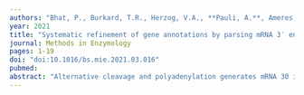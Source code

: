 ```yaml
---
authors: "Bhat, P., Burkard, T.R., Herzog, V.A., **Pauli, A.**, Ameres, S.L." 
year: 2021
title: "Systematic refinement of gene annotations by parsing mRNA 3′ end sequencing datasets"
journal: Methods in Enzymology
pages: 1-19
doi: "doi:10.1016/bs.mie.2021.03.016"
pubmed: 
abstract: "Alternative cleavage and polyadenylation generates mRNA 30 isoforms in a cell type-specific manner. Due to finite available RNA sequencing data of organisms with vast cell type complexity, currently available gene annotation resources are incomplete, which poses significant challenges to the comprehensive interpretation and quantification of transcriptomes. In this chapter, we introduce 30GAmES, a stand-alone computational pipe- line for the identification and quantification of novel mRNA 30end isoforms from 30mRNA sequencing data. 30GAmES expands available repositories and improves comprehensive gene-tag counting by cost-effective 30 mRNA sequencing, faithfully mirroring whole- transcriptome RNAseq measurements. By employing R and bash shell scripts (assem- bled in a Singularity container) 30GAmES systematically augments cell type-specific 30 ends of RNA polymerase II transcripts and increases the sensitivity of quantitative gene expression profiling by 30 mRNA sequencing. Public access: https://github.com/ AmeresLab/3-GAmES.git."
---
```

